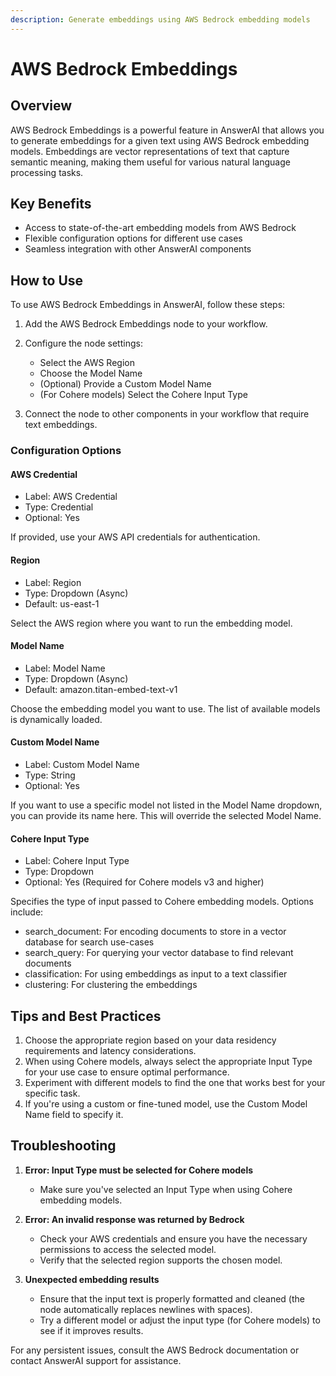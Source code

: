 ```yaml
---
description: Generate embeddings using AWS Bedrock embedding models
---
```


# AWS Bedrock Embeddings

## Overview

AWS Bedrock Embeddings is a powerful feature in AnswerAI that allows you to generate embeddings for a given text using AWS Bedrock embedding models. Embeddings are vector representations of text that capture semantic meaning, making them useful for various natural language processing tasks.

## Key Benefits

- Access to state-of-the-art embedding models from AWS Bedrock
- Flexible configuration options for different use cases
- Seamless integration with other AnswerAI components

## How to Use

To use AWS Bedrock Embeddings in AnswerAI, follow these steps:

1. Add the AWS Bedrock Embeddings node to your workflow.
2. Configure the node settings:
   - Select the AWS Region
   - Choose the Model Name
   - (Optional) Provide a Custom Model Name
   - (For Cohere models) Select the Cohere Input Type

3. Connect the node to other components in your workflow that require text embeddings.

<!-- TODO: Screenshot of the AWS Bedrock Embeddings node configuration panel -->

### Configuration Options

#### AWS Credential

- Label: AWS Credential
- Type: Credential
- Optional: Yes

If provided, use your AWS API credentials for authentication.

#### Region

- Label: Region
- Type: Dropdown (Async)
- Default: us-east-1

Select the AWS region where you want to run the embedding model.

#### Model Name

- Label: Model Name
- Type: Dropdown (Async)
- Default: amazon.titan-embed-text-v1

Choose the embedding model you want to use. The list of available models is dynamically loaded.

#### Custom Model Name

- Label: Custom Model Name
- Type: String
- Optional: Yes

If you want to use a specific model not listed in the Model Name dropdown, you can provide its name here. This will override the selected Model Name.

#### Cohere Input Type

- Label: Cohere Input Type
- Type: Dropdown
- Optional: Yes (Required for Cohere models v3 and higher)

Specifies the type of input passed to Cohere embedding models. Options include:

- search_document: For encoding documents to store in a vector database for search use-cases
- search_query: For querying your vector database to find relevant documents
- classification: For using embeddings as input to a text classifier
- clustering: For clustering the embeddings

## Tips and Best Practices

1. Choose the appropriate region based on your data residency requirements and latency considerations.
2. When using Cohere models, always select the appropriate Input Type for your use case to ensure optimal performance.
3. Experiment with different models to find the one that works best for your specific task.
4. If you're using a custom or fine-tuned model, use the Custom Model Name field to specify it.

## Troubleshooting

1. **Error: Input Type must be selected for Cohere models**
   - Make sure you've selected an Input Type when using Cohere embedding models.

2. **Error: An invalid response was returned by Bedrock**
   - Check your AWS credentials and ensure you have the necessary permissions to access the selected model.
   - Verify that the selected region supports the chosen model.

3. **Unexpected embedding results**
   - Ensure that the input text is properly formatted and cleaned (the node automatically replaces newlines with spaces).
   - Try a different model or adjust the input type (for Cohere models) to see if it improves results.

For any persistent issues, consult the AWS Bedrock documentation or contact AnswerAI support for assistance.
